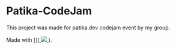 # Patika-CodeJam
This project was made for patika.dev codejam event by my group.

Made with [](<a href="https://github.com/yakupkalayci/Patika-CodeJam/graphs/contributors">
  <img src="https://contrib.rocks/image?repo=yakupkalayci/Patika-CodeJam" />
</a>).
